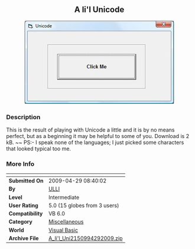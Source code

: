 ﻿<div align="center">

## A li'l Unicode

<img src="PIC2009429836588459.jpg">
</div>

### Description

This is the result of playing with Unicode a little and it is by no means perfect, but as a beginning it may be helpful to some of you. Download is 2 kB. ~~ PS:- I speak none of the languages; I just picked some characters that looked typical too me.
 
### More Info
 


<span>             |<span>
---                |---
**Submitted On**   |2009-04-29 08:40:02
**By**             |[ULLI](https://github.com/Planet-Source-Code/PSCIndex/blob/master/ByAuthor/ulli.md)
**Level**          |Intermediate
**User Rating**    |5.0 (15 globes from 3 users)
**Compatibility**  |VB 6\.0
**Category**       |[Miscellaneous](https://github.com/Planet-Source-Code/PSCIndex/blob/master/ByCategory/miscellaneous__1-1.md)
**World**          |[Visual Basic](https://github.com/Planet-Source-Code/PSCIndex/blob/master/ByWorld/visual-basic.md)
**Archive File**   |[A\_li'l\_Uni2150994292009\.zip](https://github.com/Planet-Source-Code/ulli-a-li-l-unicode__1-72049/archive/master.zip)








